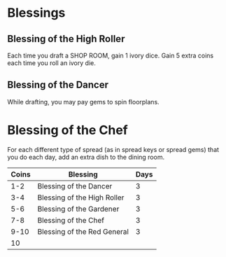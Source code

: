 # Blessings
## Blessing of the High Roller
Each time you draft a SHOP ROOM, gain 1 ivory dice. Gain 5 extra coins each time you roll an ivory die.
## Blessing of the Dancer
While drafting, you may pay gems to spin floorplans.
# Blessing of the Chef
For each different type of spread (as in spread keys or spread gems) that you do each day, add an extra dish to the dining room.

| Coins | Blessing                    | Days |
| ----- | --------------------------- | ---- |
| 1-2   | Blessing of the Dancer      | 3    |
| 3-4   | Blessing of the High Roller | 3    |
| 5-6   | Blessing of the Gardener    | 3    |
| 7-8   | Blessing of the Chef        | 3    |
| 9-10  | Blessing of the Red General | 3    |
| 10    |                             |      |
